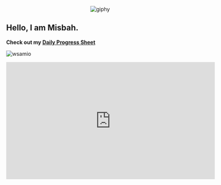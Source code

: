 <div align="center">

![giphy](https://user-images.githubusercontent.com/125558428/219856587-97490143-4968-460f-9bf2-8fa97d91a9e7.gif)

</div>

## Hello, I am Misbah.

**Check out my [Daily Progress Sheet](https://github.com/wsamio/Progress-Sheet)**

<p align="left"> <img src="https://komarev.com/ghpvc/?username=wsamio&label=Profile%20views&color=0e75b6&style=for-the-badge" alt="wsamio" /> </p>


<iframe width="560" height="315" src="https://www.youtube.com/embed/ZzeDtSmrRoU" frameborder="0" allow="accelerometer; autoplay; clipboard-write; encrypted-media; gyroscope; picture-in-picture" allowfullscreen></iframe>


